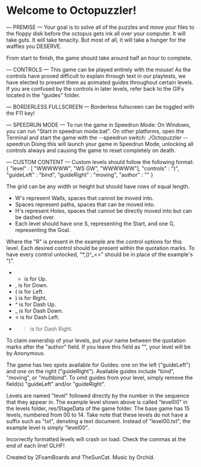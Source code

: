 
# Welcome to Octopuzzler!

— PREMISE —
Your goal is to solve all of the puzzles and move your files to the floppy disk
before the octopus gets ink all over your computer. It will take guts. It will
take tenacity. But most of all, it will take a hunger for the waffles you DESERVE.

From start to finish, the game should take around half an hour to complete.

— CONTROLS —
This game can be played entirely with the mouse! As the controls have proved
difficult to explain through text in our playtests, we have elected to present
them as animated guides throughout certain levels. If you are confused by the
controls in later levels, refer back to the GIFs located in the "guides" folder.

— BORDERLESS FULLSCREEN —
Borderless fullscreen can be toggled with the F11 key!

— SPEEDRUN MODE —
To run the game in Speedrun Mode:
On Windows, you can run "Start in speedrun mode.bat".
On other platforms, open the Terminal and start the game with the --speedrun switch:
    ./Octopuzzler --speedrun
Doing this will launch your game in Speedrun Mode, unlocking all controls always
and causing the game to reset completely on death.

— CUSTOM CONTENT —
Custom levels should follow the following format:
{
	"level" : [
		"WWWWWW",
		"WS  GW",
		"WWWWWW"],
	"controls" : ")", 
	"guideLeft" : "bind",
	"guideRight" : "moving",
	"author" : ""
}

The grid can be any width or height but should have rows of equal length.
- W's represent Walls, spaces that cannot be moved into.
- Spaces represent paths, spaces that can be moved into.
- H's represent Holes, spaces that cannot be directly moved into but can be dashed
  over.
- Each level should have one S, representing the Start, and one G, representing
  the Goal.

Where the "R" is present in the example are the control options for this level.
Each desired control should be present within the quotation marks. To have every
control unlocked, "*,()^_<>" should be in place of the example's ")".
- * is for Up.
- , is for Down.
- ( is for Left.
- ) is for Right.
- ^ is for Dash Up.
- _ is for Dash Down.
- < is for Dash Left.
- > is for Dash Right.

To claim ownership of your levels, put your name between the quotation marks after
the "author" field. If you leave this field as "", your level will be by Anonymous.

The game has two spots available for Guides: one on the left ("guideLeft") and one
on the right ("guideRight"). Available guides include "bind", "moving", or "multibind".
To omit guides from your level, simply remove the field(s) "guideLeft" and/or "guideRight".

Levels are named "level" followed directly by the number in the
sequence that they appear in. The example level shown above is called "level00" in
the levels folder, res/StageData of the game folder. The base game has 15 levels,
numbered from 00 to 14. Take note that these levels do not have a suffix such as
"txt", denoting a text document. Instead of "level00.txt", the example level is
simply "level00".

Incorrectly formatted levels will crash on load. Check the commas at the end of each line! GLHF!



Created by 2FoamBoards and TheSunCat. Music by Orchid.
